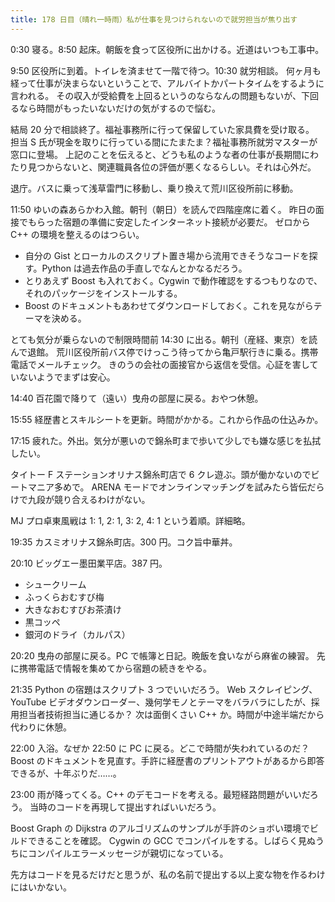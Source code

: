 ```yaml
---
title: 178 日目（晴れ一時雨）私が仕事を見つけられないので就労担当が焦り出す
---
```


0:30 寝る。8:50 起床。朝飯を食って区役所に出かける。近道はいつも工事中。

9:50 区役所に到着。トイレを済ませて一階で待つ。10:30 就労相談。
何ヶ月も経って仕事が決まらないということで、アルバイトかパートタイムをするように言われる。
その収入が受給費を上回るというのならなんの問題もないが、下回るなら時間がもったいないだけの気がするので悩む。

結局 20 分で相談終了。福祉事務所に行って保留していた家具費を受け取る。
担当 S 氏が現金を取りに行っている間にたまたま？福祉事務所就労マスターが窓口に登場。
上記のことを伝えると、どうも私のような者の仕事が長期間にわたり見つからないと、関連職員各位の評価が悪くなるらしい。それは心外だ。

退庁。バスに乗って浅草雷門に移動し、乗り換えて荒川区役所前に移動。

11:50 ゆいの森あらかわ入館。朝刊（朝日）を読んで四階座席に着く。
昨日の面接でもらった宿題の準備に安定したインターネット接続が必要だ。
ゼロから C++ の環境を整えるのはつらい。

* 自分の Gist とローカルのスクリプト置き場から流用できそうなコードを探す。Python は過去作品の手直しでなんとかなるだろう。
* とりあえず Boost も入れておく。Cygwin で動作確認をするつもりなので、それのパッケージをインストールする。
* Boost のドキュメントもあわせてダウンロードしておく。これを見ながらテーマを決める。

とても気分が乗らないので制限時間前 14:30 に出る。朝刊（産経、東京）を読んで退館。
荒川区役所前バス停でけっこう待ってから亀戸駅行きに乗る。携帯電話でメールチェック。
きのうの会社の面接官から返信を受信。心証を害していないようでまずは安心。

14:40 百花園で降りて（遠い）曳舟の部屋に戻る。おやつ休憩。

15:55 経歴書とスキルシートを更新。時間がかかる。これから作品の仕込みか。

17:15 疲れた。外出。気分が悪いので錦糸町まで歩いて少しでも嫌な感じを払拭したい。

タイトー F ステーションオリナス錦糸町店で 6 クレ遊ぶ。頭が働かないのでビートマニア多めで。
ARENA モードでオンラインマッチングを試みたら皆伝だらけで九段が競り合えるわけがない。

MJ プロ卓東風戦は 1: 1, 2: 1, 3: 2, 4: 1 という着順。詳細略。

19:35 カスミオリナス錦糸町店。300 円。コク旨中華丼。

20:10 ビッグエー墨田業平店。387 円。

* シュークリーム
* ふっくらおむすび梅
* 大きなおむすびお茶漬け
* 黒コッペ
* 銀河のドライ（カルパス）

20:20 曳舟の部屋に戻る。PC で帳簿と日記。晩飯を食いながら麻雀の練習。
先に携帯電話で情報を集めてから宿題の続きをやる。

21:35 Python の宿題はスクリプト 3 つでいいだろう。
Web スクレイピング、YouTube ビデオダウンローダー、幾何学モノとテーマをバラバラにしたが、採用担当者技術担当に通じるか？
次は面倒くさい C++ か。時間が中途半端だから代わりに休憩。

22:00 入浴。なぜか 22:50 に PC に戻る。どこで時間が失われているのだ？
Boost のドキュメントを見直す。手許に経歴書のプリントアウトがあるから即答できるが、十年ぶりだ……。

23:00 雨が降ってくる。C++ のデモコードを考える。最短経路問題がいいだろう。
当時のコードを再現して提出すればいいだろう。

Boost Graph の Dijkstra のアルゴリズムのサンプルが手許のショボい環境でビルドできることを確認。
Cygwin の GCC でコンパイルをする。しばらく見ぬうちにコンパイルエラーメッセージが親切になっている。

先方はコードを見るだけだと思うが、私の名前で提出する以上変な物を作るわけにはいかない。
